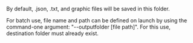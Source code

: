 By default, .json, .txt, and graphic files will be saved in this folder.

For batch use, file name and path can be defined on launch by using the command-one argument: "--outputfolder [file path]".  For this use, destination folder must already exist.
